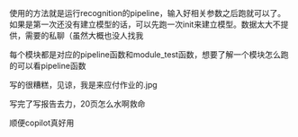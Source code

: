 使用的方法就是运行recognition的pipeline，输入好相关参数之后跑就可以了。如果是第一次还没有建立模型的话，可以先跑一次init来建立模型。数据太大不提供，需要的私聊（虽然大概也没人找我

每个模块都是对应的pipeline函数和module_test函数，想要了解一个模块怎么跑的可以看pipeline函数

写的很糟糕，见谅，我是来应付作业的.jpg

写完了写报告去力，20页怎么水啊救命

顺便copilot真好用
